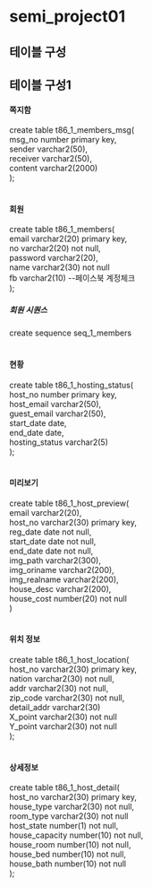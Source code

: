 # semi_project01

<h2>테이블 구성</h2>
<h2>테이블 구성1</h2>

<h4>쪽지함</h4>
create table t86_1_members_msg(<br>
msg_no number primary key,<br>
sender varchar2(50),<br>
receiver varchar2(50),<br>
content varchar2(2000)<br>
);<br>
<br>
<h4>회원</h4>
create table t86_1_members(<br>
email varchar2(20) primary key,<br>
no varchar2(20) not null,<br>
password varchar2(20),<br>
name varchar2(30) not null<br>
fb varchar2(10) --페이스북 계정체크<br>
);<br>
<h5>회원 시퀀스</h5>
create sequence seq_1_members<br>
<br>
<h4>현황</h4>
create table t86_1_hosting_status(<br>
host_no number primary key,<br>
host_email varchar2(50),<br>
guest_email varchar2(50),<br>
start_date date,<br>
end_date date,<br>
hosting_status varchar2(5)<br>
);<br>
<br>
<h4>미리보기</h4>
create table t86_1_host_preview(<br>
email varchar2(20),<br>
host_no varchar2(30) primary key,<br>
reg_date date not null,<br>
start_date date not null,<br>
end_date date not null,<br>
img_path varchar2(300),<br>
img_oriname varchar2(200),<br>
img_realname varchar2(200),<br>
house_desc varchar2(200),<br>
house_cost number(20) not null<br>
)<br>
<br>
<h4>위치 정보</h4>
create table t86_1_host_location(<br>
host_no varchar2(30) primary key,<br>
nation varchar2(30) not null,<br>
addr varchar2(30) not null,<br>
zip_code varchar2(30) not null,<br>
detail_addr varchar2(30)<br>
X_point varchar2(30) not null<br>
Y_point varchar2(30) not null<br>
);<br>
<br>
<h4>상세정보</h4>
create table t86_1_host_detail(<br>
host_no varchar2(30) primary key,<br>
house_type varchar2(30) not null,<br>
room_type varchar2(30) not null<br>
host_state number(1) not null,<br>
house_capacity number(10) not null,<br>
house_room number(10) not null,<br>
house_bed number(10) not null,<br>
house_bath number(10) not null<br>
);<br>
<br>
